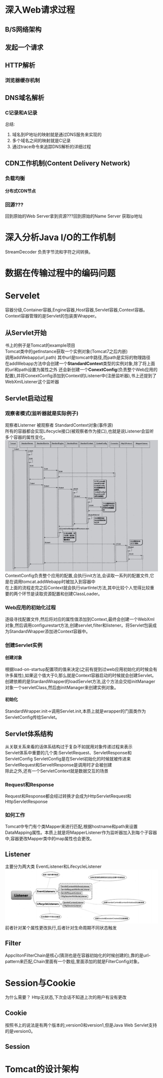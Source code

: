 # 深入Web请求过程
## B/S网络架构
## 发起一个请求
## HTTP解析
### 浏览器缓存机制
## DNS域名解析
### C记录和A记录
总结:
1. 域名到IP地址的映射就是通过DNS服务来实现的
2. 多个域名之间的映射就是C记录
3. 通过trace命令来追踪DNS解析的详细过程
## CDN工作机制(Content Delivery Network)
### 负载均衡
#### 分布式CDN节点
### 回源???
回到原始的Web Server拿到资源???回到原始的Name Server
获取ip地址
# 深入分析Java I/O的工作机制
StreamDecoder 负责字节流和字符之间转换。
# 数据在传输过程中的编码问题
# Servelet
容器分级,Container容器,Engine容器,Host容器,Servlet容器,Context容器。Context容器管理的是Servlet的包装类Wrapper。 
## 从Servlet开始
书上的例子是Tomcat的example项目  
Tomcat类中的getInstance获取一个实例对象(Tomcat7之后内嵌)  
调用addWebapp(url,path) 其中url是tomcat中路径,而path是实际的物理路径  
在addWebapp方法中会创建一个**StandardContext**类型的实例对象,除了将上面的url和path设置为属性之外 还会新创建一个**ConextConfig**(负责整个Web应用的配置),并将ConextConfig添加到Context的Listener中(注册监听器),书上还提到了WebXmlListener这个监听器  
## Servlet启动过程
### 观察者模式(监听器就是实际例子)
观察者Listerner 被观察者 StandardContext对象(事件源)  
所有的容器都会实现Lifecycle接口(被观察者作为接口),也就是说Listener会监听多个容器的属性变化。
 ![](https://raw.githubusercontent.com/aryangzhu/blogImage/master/%E6%88%AA%E5%B1%8F2022-12-14%20%E4%B8%8B%E5%8D%887.05.31.png)  
 ContextConfig负责整个应用的配置,会执行init方法,会读取一系列的配置文件,它是在调用tomcat.addWebapp时被加入到容器中   
 在上面的流程走完之后Context就会执行startIntel方法,其中比较个人觉得比较重要的两个环节是读取资源配置和创建ClassLoader。  
### Web应用的初始化过程
逐级寻找配置文件,然后将对应的属性值添加到Context,最终会创建一个WebXml对象,然后调用configurestart方法,创建servlet,filter和listener。将Servlet包装成为StandardWrapper添加进Context容器中。
### 创建Servlet实例
#### 创建对象
根据load-on-startup配置项的值来决定(之前有提到过web应用初始化的时候会有许多属性),如果这个值大于0,那么就是Context容器启动的时候就会创建Servlet。  
创建依赖的是StardardWrapper的loadServlet方法,这个方法会交给initManager对象一个servletClass,然后由initManager来创建实例对象。  
#### 初始化
StandardWrapper.init->调用Servlet.init,本质上就是wrapper的门面类作为ServletConfig传给Servlet。
## Servlet体系结构
从关联关系来看的话体系结构过于复杂不如就用对象传递过程来表示  
Servlet体系中重要的几个类:ServletRequest、ServletResponse和ServletConfig 
ServletConfig是在Servlet初始化的时候就被传进来  
ServletRequest和ServeltResponse是调用时才会被创建  
除此之外,还有一个ServletContext就是数据交互的场景  
### Request和Response
Request和Response都会经过转换才会成为HttpServletRequest和HttpServletResponse
### 如何工作
Tomcat中专门有个类Mapper来进行匹配,根据hostname和path来设置DataMapping属性。本质上就是将MapperListener作为监听器加入到每个子容器中,容器更改Mapper类中的map属性也会更改。
## Listener
主要分为两大类
EventListener和LifecycleListener
![](https://raw.githubusercontent.com/aryangzhu/blogImage/master/%E6%88%AA%E5%B1%8F2022-12-15%20%E4%B8%8A%E5%8D%8811.52.30.png)
前者针对某个属性更改执行,后者针对生命周期不同状态触发
## Filter
AppclitonFilterChain是核心(猜测也是在容器初始化的时候创建的),靠的是url-pattern来匹配,Chain里面有一个数组,里面添加的就是FilterConfig对象。
# Session与Cookie
为什么需要？
Http无状态,下次会话不知道上次的用户有没有更改
## Cookie
按照书上的说法是有两个版本的,version0和version1,但是Java Web Servlet支持的是version0。
## Session
# Tomcat的设计架构

